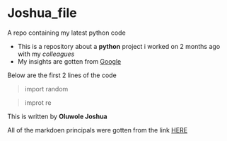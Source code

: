 # Joshua_file
A repo containing my latest python code
- This is a repository about a **python** project i worked on 2 months ago with my *colleagues*
- My insights are gotten from [Google](https://www.google.com/)

Below are the first 2 lines of the code
> import random

> improt re

This is written by **Oluwole Joshua**


All of the markdoen principals were gotten from the link [HERE](https://www.markdownguide.org/basic-syntax/)
